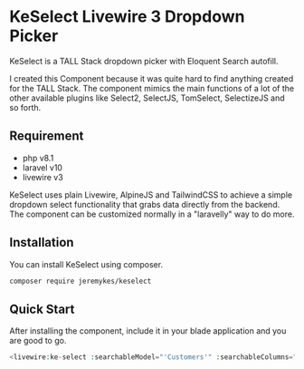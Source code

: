 # KeSelect Livewire 3 Dropdown Picker

KeSelect is a TALL Stack dropdown picker with Eloquent Search autofill.

I created this Component because it was quite hard to find anything created for the TALL Stack. The component mimics the main functions of a lot of the other available plugins like Select2, SelectJS, TomSelect, SelectizeJS and so forth.

## Requirement

- php v8.1
- laravel v10
- livewire v3

KeSelect uses plain Livewire, AlpineJS and TailwindCSS to achieve a simple dropdown select functionality that grabs data directly from the backend. The component can be customized normally in a "laravelly" way to do more.

## Installation

You can install KeSelect using composer.

```bash
composer require jeremykes/keselect
```

## Quick Start

After installing the component, include it in your blade application and you are good to go.

```php
<livewire:ke-select :searchableModel="'Customers'" :searchableColumns="$search_columns" />
```
